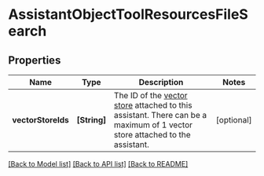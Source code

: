 # AssistantObjectToolResourcesFileSearch

## Properties
Name | Type | Description | Notes
------------ | ------------- | ------------- | -------------
**vectorStoreIds** | **[String]** | The ID of the [vector store](/docs/api-reference/vector-stores/object) attached to this assistant. There can be a maximum of 1 vector store attached to the assistant.  | [optional] 

[[Back to Model list]](../README.md#documentation-for-models) [[Back to API list]](../README.md#documentation-for-api-endpoints) [[Back to README]](../README.md)


